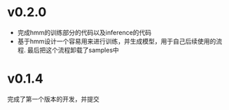 # v0.2.0

- 完成hmm的训练部分的代码以及inference的代码
- 基于hmm设计一个容易用来进行训练，并生成模型，用于自己后续使用的流程. 最后把这个流程卸载了samples中

# v0.1.4
完成了第一个版本的开发，并提交